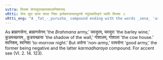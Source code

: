 ```yaml
---
sutra: विभाषा सेनासुराच्छायाशालानिशानाम्
vRtti: सेना सुरा छाया शाला निशा इत्येवमन्तस्तत्पुरुषो नपुंसकलिङ्गे भवति विभाषा ॥
vRtti_eng: "A _Tat_-_purusha_ compound ending with the words _sena_ 'army' _sura_ 'wine,' _chhaya_ 'shadow', _sala_ 'house,' and _nisa_ 'night,' is optionally neuter, with the exception of that which is formed by the particle _nan_ (II. 2. 6) and the _karmadharaya_ compound."
---
```

As ब्राह्मणसेना, ब्राह्मणसेनम् 'the _Brahmana_ army,' यवसुरम्, यवसुरा 'the barley wine,' कुड्यच्छायम् , कुड्यच्छाया 'the shadow of the wall,' गोशालम्, गोशाला 'the cow house.' श्वनिशम्, श्वनिशा 'to-morrow night.' But असेना 'non-army,' परमसेना 'good army,' the former being negative and the latter _karmadharaya_ compound. For accent see (VI. 2. 14. 123).

